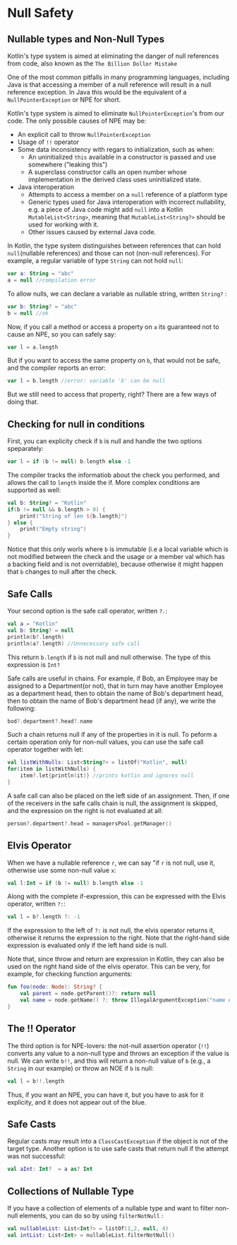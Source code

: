 # Null Safety

## Nullable types and Non-Null Types
Kotlin's type system is aimed at eliminating the danger of null references from code, also known as the `The Billion Dollor Mistake`

One of the most common pitfalls in many programming languages, including Java is that accessing a member of a null reference will result in a null reference exception. In Java this would be the equivalent of a `NullPointerException` or NPE for short.

Kotlin's type system is aimed to eliminate `NullPointerException`'s from our code. The only possible causes of NPE may be:
- An explicit call to throw `NullPointerException`
- Usage of `!!` operator
- Some data inconsistency with regars to initialization, such as when:
    - An uninitialized `this` available in a constructor is passed and use somewhere ("leaking this")
    - A superclass constructor calls an open number whose implementation in the derived class uses uninitialized state.
- Java interoperation
    - Attempts to access a member on a `null` reference of a platform type
    - Generic types used for Java interoperation with incorrect nullability, e.g. a piece of Java code might add `null` into a Kotlin `MutableList<String>`, meaning that `MutableList<String?>` should be used for working with it.
    - Other issues caused by external Java code.

In Kotlin, the type system distinguishes between references that can hold `null`(nullable references) and those can not (non-null references). For example, a regular variable of type `String` can not hold `null`:

```kotlin
var a: String = "abc"
a = null //compilation error
```        
To allow nulls, we can declare a variable as nullable string, written `String?` :

```kotlin
var b: String? = "abc"
b = null //ok
```        

Now, if you call a method or access a property on `a` its guaranteed not to cause an NPE, so you can safely say:

```kotlin
var l = a.length
```

But if you want to access the same property on `b`, that would not be safe, and the compiler reports an error:

```kotlin
var l = b.length //error: variable 'b' can be null
```

But we still need to access that property, right? There are a few ways of doing that.

## Checking for null in conditions
First, you can explicity check if `b` is null and handle the two options speparately:

```kotlin
var l = if (b != null) b.length else -1
```
The compiler tracks the informatiob about the check you performed, and allows the call to `length` inside the if. More complex conditions are supported as well:
```kotlin
val b: String? = "Kotlin"
if(b != null && b.length > 0) {
    print("String of len ${b.length}")
} else {
    print("Empty string")
}
```
Notice that this only worls where `b` is immutable (i.e a local variable which is not modified between the check and the usage or a member val which has a backing field and is not overridable), because otherwise it might happen that `b` changes to null after the check.

## Safe Calls
Your second option is the safe call operator, written `?.`:
```kotlin
val a = "Kotlin"
val b: String? = null
println(b?.length)
println(a?.length) //Unnecessary safe call
```
This return `b.length` if `b` is not null and null otherwise. The type of this expression is `Int?`

Safe calls are useful in chains. For example, if Bob, an Employee may be assigned to a Department(or not), that in turn may have another Employee as a department head, then to obtain the name of Bob's department head, then to obtain the name of Bob's department head (if any), we write the following:
```kotlin
bod?.department?.head?.name
```
Such a chain returns null if any of the properties in it is null.
To peform a certain operation only for non-null values, you can use the safe call operator together with let:
```kotlin
val listWithNulls: List<String?> = listOf("Kotlin", null)
for(item in listWithNulls) {
    item?.let{println(it)} //prints kotlin and ignores null
}
```
A safe call can also be placed on the left side of an assignment. Then, if one of the receivers in the safe calls chain is null, the assignment is skipped, and the expression on the right is not evaluated at all:

```kotlin
person?.department?.head = managersPool.getManager()
```
## Elvis Operator
When we have a nullable reference `r`, we can say "if `r` is not null, use it, otherwise use some non-null value `x`:
```kotlin
val l:Int = if (b != null) b.length else -1
```
Along with the complete if-expression, this can be expressed with the Elvis operator, written `?:`:
```kotlin
val l = b?.length ?: -1
```
If the expression to the left of `?:` is not null, the elvis operator returns it, otherwise it returns the expression to the right. Note that the right-hand side expression is evaluated only if the left hand side is null.

Note that, since throw and return are expression in Kotlin, they can also be used on the right hand side of the elvis operator. This can be very, for example, for checking function arguments:
```kotlin
fun foo(node: Node): String? {
    val parent = node.getParent()?: return null
    val name = node.getName() ?: throw IllegalArgumentException("name expected")
}
```

## The !! Operator
The third option is for NPE-lovers: the not-null assertion operator (`!!`) converts any value to a non-null type and throws an exception if the value is null. We can write `b!!`, and this will return a non-null value of `b` (e.g., a `String` in our example) or throw an NOE if `b` is null:
```kotlin
val l = b!!.length
```
Thus, if you want an NPE, you can have it, but you have to ask for it explicity, and it does not appear out of the blue.

## Safe Casts
Regular casts may result into a `ClassCastException` if the object is not of the target type. Another option is to use safe casts that return null if the attempt was not successful:
```kotlin
val aInt: Int?  = a as? Int
```
## Collections of Nullable Type
If you have a collection of elements of a nullable type and want to filter non-null elements, you can do so by using `filterNotNull` :
```kotlin
val nullableList: List<Int?> = listOf(1,2, null, 4)
val intList: List<Int> = nullableList.filterNotNull()
```
